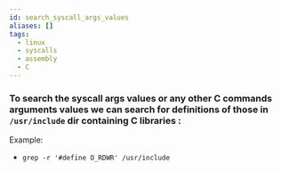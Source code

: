```yaml
---
id: search_syscall_args_values
aliases: []
tags:
  - linux
  - syscalls
  - assembly
  - C
---
```


### To search the syscall args values or any other C commands arguments values we can search for definitions of those in `/usr/include` dir containing C libraries :

Example:
  - `grep -r '#define O_RDWR' /usr/include`   
